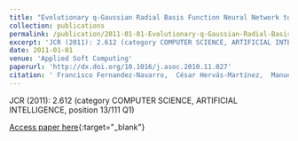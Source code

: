 ```yaml
---
title: "Evolutionary q-Gaussian Radial Basis Function Neural Network to determine the microbial growth/no growth interface of Staphylococcus aureus"
collection: publications
permalink: /publication/2011-01-01-Evolutionary-q-Gaussian-Radial-Basis-Function-Neural-Network-to-determine-the-microbial-growthno-growth-interface-of-Staphylococcus-aureus
excerpt: 'JCR (2011): 2.612 (category COMPUTER SCIENCE, ARTIFICIAL INTELLIGENCE, position 13/111 Q1)'
date: 2011-01-01
venue: 'Applied Soft Computing'
paperurl: 'http://dx.doi.org/10.1016/j.asoc.2010.11.027'
citation: ' Francisco Fernandez-Navarro,  César Hervás-Martínez,  Manuel Cruz-Ramírez,  Pedro Antonio Gutiérrez,  A. Valero, &quot;Evolutionary q-Gaussian Radial Basis Function Neural Network to determine the microbial growth/no growth interface of Staphylococcus aureus.&quot; Applied Soft Computing, Vol. 11(3), 2011, pp. 3012-3020.'
---
```

JCR (2011): 2.612 (category COMPUTER SCIENCE, ARTIFICIAL INTELLIGENCE, position 13/111 Q1)

[Access paper here](http://dx.doi.org/10.1016/j.asoc.2010.11.027){:target="_blank"}
